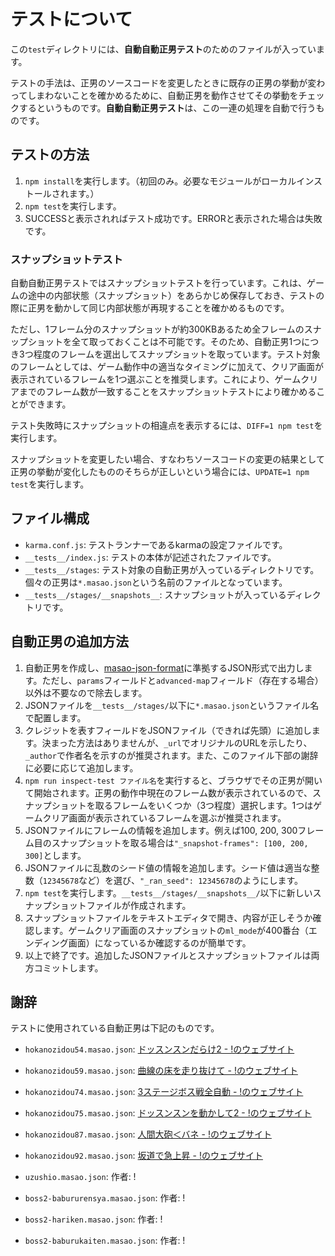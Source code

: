 # テストについて
この`test`ディレクトリには、**自動自動正男テスト**のためのファイルが入っています。

テストの手法は、正男のソースコードを変更したときに既存の正男の挙動が変わってしまわないことを確かめるために、自動正男を動作させてその挙動をチェックするというものです。**自動自動正男テスト**は、この一連の処理を自動で行うものです。

## テストの方法
1. `npm install`を実行します。（初回のみ。必要なモジュールがローカルインストールされます。）
2. `npm test`を実行します。
3. SUCCESSと表示されればテスト成功です。ERRORと表示された場合は失敗です。

### スナップショットテスト
自動自動正男テストではスナップショットテストを行っています。これは、ゲームの途中の内部状態（スナップショット）をあらかじめ保存しておき、テストの際に正男を動かして同じ内部状態が再現することを確かめるものです。

ただし、1フレーム分のスナップショットが約300KBあるため全フレームのスナップショットを全て取っておくことは不可能です。そのため、自動正男1つにつき3つ程度のフレームを選出してスナップショットを取っています。テスト対象のフレームとしては、ゲーム動作中の適当なタイミングに加えて、クリア画面が表示されているフレームを1つ選ぶことを推奨します。これにより、ゲームクリアまでのフレーム数が一致することをスナップショットテストにより確かめることができます。

テスト失敗時にスナップショットの相違点を表示するには、`DIFF=1 npm test`を実行します。

スナップショットを変更したい場合、すなわちソースコードの変更の結果として正男の挙動が変化したもののそちらが正しいという場合には、`UPDATE=1 npm test`を実行します。

## ファイル構成
- `karma.conf.js`: テストランナーであるkarmaの設定ファイルです。
- `__tests__/index.js`: テストの本体が記述されたファイルです。
- `__tests__/stages`: テスト対象の自動正男が入っているディレクトリです。個々の正男は`*.masao.json`という名前のファイルとなっています。
- `__tests__/stages/__snapshots__`: スナップショットが入っているディレクトリです。

## 自動正男の追加方法

1. 自動正男を作成し、[masao-json-format](https://spec.masao.space/masao-json-format/)に準拠するJSON形式で出力します。ただし、`params`フィールドと`advanced-map`フィールド（存在する場合）以外は不要なので除去します。
2. JSONファイルを`__tests__/stages/`以下に`*.masao.json`というファイル名で配置します。
3. クレジットを表すフィールドをJSONファイル（できれば先頭）に追加します。決まった方法はありませんが、`_url`でオリジナルのURLを示したり、`_author`で作者名を示すのが推奨されます。また、このファイル下部の謝辞に必要に応じて追加します。
4. `npm run inspect-test ファイル名`を実行すると、ブラウザでその正男が開いて開始されます。正男の動作中現在のフレーム数が表示されているので、スナップショットを取るフレームをいくつか（3つ程度）選択します。1つはゲームクリア画面が表示されているフレームを選ぶが推奨されます。
5. JSONファイルにフレームの情報を追加します。例えば100, 200, 300フレーム目のスナップショットを取る場合は`"_snapshot-frames": [100, 200, 300]`とします。
6. JSONファイルに乱数のシード値の情報を追加します。シード値は適当な整数（`12345678`など）を選び、`"_ran_seed": 12345678`のようにします。
7. `npm test`を実行します。`__tests__/stages/__snapshots__/`以下に新しいスナップショットファイルが作成されます。
8. スナップショットファイルをテキストエディタで開き、内容が正しそうか確認します。ゲームクリア画面のスナップショットの`ml_mode`が400番台（エンディング画面）になっているか確認するのが簡単です。
9. 以上で終了です。追加したJSONファイルとスナップショットファイルは両方コミットします。


## 謝辞
テストに使用されている自動正男は下記のものです。

- `hokanozidou54.masao.json`: [ドッスンスンだらけ2 - !のウェブサイト](http://bi.81.la/masao/hokanozidou/hokanozidou54.html)
- `hokanozidou59.masao.json`: [曲線の床を走り抜けて - !のウェブサイト](http://bi.81.la/masao/hokanozidou/hokanozidou59.html)
- `hokanozidou74.masao.json`: [3ステージボス戦全自動 - !のウェブサイト](http://bi.81.la/masao/hokanozidou/hokanozidou74.html)
- `hokanozidou75.masao.json`: [ドッスンスンを動かして2 - !のウェブサイト](http://bi.81.la/masao/hokanozidou/hokanozidou75.html)
- `hokanozidou87.masao.json`: [人間大砲＜バネ - !のウェブサイト](http://bi.81.la/masao/hokanozidou/hokanozidou87.html)
- `hokanozidou92.masao.json`: [坂道で急上昇 - !のウェブサイト](http://bi.81.la/masao/hokanozidou/hokanozidou92.html)

- `uzushio.masao.json`: 作者: !
- `boss2-babururensya.masao.json`: 作者: !
- `boss2-hariken.masao.json`: 作者: !
- `boss2-baburukaiten.masao.json`: 作者: !
